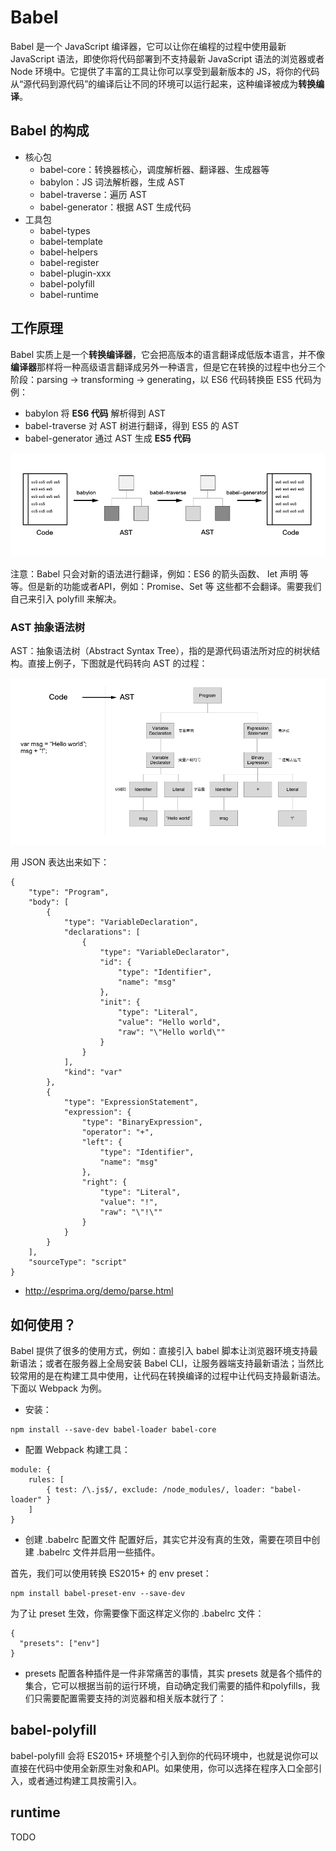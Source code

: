 # Babel
Babel 是一个 JavaScript 编译器，它可以让你在编程的过程中使用最新 JavaScript 语法，即使你将代码部署到不支持最新 JavaScript 语法的浏览器或者 Node 环境中。它提供了丰富的工具让你可以享受到最新版本的 JS，将你的代码从“源代码到源代码”的编译后让不同的环境可以运行起来，这种编译被成为**转换编译**。

## Babel 的构成
* 核心包
    * babel-core：转换器核心，调度解析器、翻译器、生成器等
    * babylon：JS 词法解析器，生成 AST
    * babel-traverse：遍历 AST
    * babel-generator：根据 AST 生成代码
* 工具包
    * babel-types
    * babel-template
    * babel-helpers
    * babel-register
    * babel-plugin-xxx
    * babel-polyfill
    * babel-runtime

## 工作原理
Babel 实质上是一个**转换编译器**，它会把高版本的语言翻译成低版本语言，并不像**编译器**那样将一种高级语言翻译成另外一种语言，但是它在转换的过程中也分三个阶段：parsing -> transforming -> generating，以 ES6 代码转换臣 ES5 代码为例：

* babylon 将 **ES6 代码** 解析得到 AST
* babel-traverse 对 AST 树进行翻译，得到 ES5 的 AST
* babel-generator 通过 AST 生成 **ES5 代码**

![babel-01](../resources/images/babel-01.png)

注意：Babel 只会对新的语法进行翻译，例如：ES6 的箭头函数、 let 声明 等等。但是新的功能或者API，例如：Promise、Set 等 这些都不会翻译。需要我们自己来引入 polyfill 来解决。

### AST 抽象语法树
AST：抽象语法树（Abstract Syntax Tree），指的是源代码语法所对应的树状结构。直接上例子，下图就是代码转向 AST 的过程：

![babel-01](../resources/images/babel-ast.png)

用 JSON 表达出来如下：

```
{
    "type": "Program",
    "body": [
        {
            "type": "VariableDeclaration",
            "declarations": [
                {
                    "type": "VariableDeclarator",
                    "id": {
                        "type": "Identifier",
                        "name": "msg"
                    },
                    "init": {
                        "type": "Literal",
                        "value": "Hello world",
                        "raw": "\"Hello world\""
                    }
                }
            ],
            "kind": "var"
        },
        {
            "type": "ExpressionStatement",
            "expression": {
                "type": "BinaryExpression",
                "operator": "+",
                "left": {
                    "type": "Identifier",
                    "name": "msg"
                },
                "right": {
                    "type": "Literal",
                    "value": "!",
                    "raw": "\"!\""
                }
            }
        }
    ],
    "sourceType": "script"
}
```

* http://esprima.org/demo/parse.html

## 如何使用？
Babel 提供了很多的使用方式，例如：直接引入 babel 脚本让浏览器环境支持最新语法；或者在服务器上全局安装 Babel CLI，让服务器端支持最新语法；当然比较常用的是在构建工具中使用，让代码在转换编译的过程中让代码支持最新语法。下面以 Webpack 为例。

* 安装：

```
npm install --save-dev babel-loader babel-core
```

* 配置 Webpack 构建工具：

```
module: {
    rules: [
        { test: /\.js$/, exclude: /node_modules/, loader: "babel-loader" }
    ]
}
```

* 创建 .babelrc 配置文件
配置好后，其实它并没有真的生效，需要在项目中创建 .babelrc 文件并启用一些插件。

首先，我们可以使用转换 ES2015+ 的 env preset：

```
npm install babel-preset-env --save-dev
```

为了让 preset 生效，你需要像下面这样定义你的 .babelrc 文件：

```
{
  "presets": ["env"]
}
```

* presets
配置各种插件是一件非常痛苦的事情，其实 presets 就是各个插件的集合，它可以根据当前的运行环境，自动确定我们需要的插件和polyfills，我们只需要配置需要支持的浏览器和相关版本就行了：

## babel-polyfill
babel-polyfill 会将 ES2015+ 环境整个引入到你的代码环境中，也就是说你可以直接在代码中使用全新原生对象和API。如果使用，你可以选择在程序入口全部引入，或者通过构建工具按需引入。

## runtime
TODO
